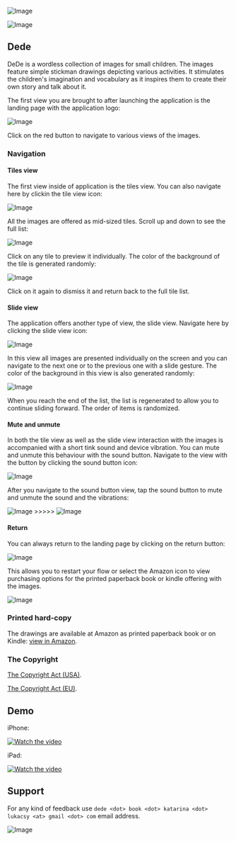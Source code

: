 

![Image](./appStoreIcon.png)

![Image](./appIcon.png)

## Dede

DeDe is a wordless collection of images for small children. The images feature simple stickman drawings depicting various activities. It stimulates the children's imagination and vocabulary as it inspires them to create their own story and talk about it.

The first view you are brought to after launching the application is the landing page with the application logo:

![Image](./landingPage.png)

Click on the red button to navigate to various views of the images.

### Navigation

#### Tiles view

The first view inside of application is the tiles view. You can also navigate here by clickin the tile view icon:

![Image](./tilesViewIcon.png)

All the images are offered as mid-sized tiles. Scroll up and down to see the full list:

![Image](./tilesView.png)

Click on any tile to preview it individually. The color of the background of the tile is generated randomly:

![Image](./tileView.png)

Click on it again to dismiss it and return back to the full tile list.

#### Slide view

The application offers another type of view, the slide view. Navigate here by clicking the slide view icon:

![Image](./slideViewIcon.png)

In this view all images are presented individually on the screen and you can navigate to the next one or to the previous one with a slide gesture. The color of the background in this view is also generated randomly:

![Image](./slideView.png)

When you reach the end of the list, the list is regenerated to allow you to continue sliding forward. The order of items is randomized.

#### Mute and unmute

In both the tile view as well as the slide view interaction with the images is accompanied with a short tink sound and device vibration. You can mute and unmute this behaviour with the sound button. Navigate to the view with the button by clicking the sound button icon:

![Image](./MuteButton.png)

After you navigate to the sound button view, tap the sound button to mute and unmute the sound and the vibrations:

![Image](./soundMute.png) >>>>> ![Image](./soundUnmute.png)

#### Return

You can always return to the landing page by clicking on the return button:

![Image](./ReturnButton.png)

This allows you to restart your flow or select the Amazon icon to view purchasing options for the printed paperback book or kindle offering with the images.

![Image](./landingPage.png)

### Printed hard-copy

The drawings are available at Amazon as printed paperback book or on Kindle: [view in Amazon](https://www.amazon.com/dp/B08F6TVYR2).

### The Copyright

[The Copyright Act (USA)](https://en.wikipedia.org/wiki/Copyright_law_of_the_United_States).

[The Copyright Act (EU)](https://en.wikipedia.org/wiki/Copyright_law_of_the_European_Union).


## Demo

iPhone:

[![Watch the video](./landingPage.png)](./DeDeDemo.mp4)

iPad:

[![Watch the video](./landingPage.png)](./DeDeDemoIPad.mp4)


## Support

For any kind of feedback use `dede <dot> book <dot> katarina <dot> lukacsy <at> gmail <dot> com` email address.


![Image](./appStoreIcon.png)
